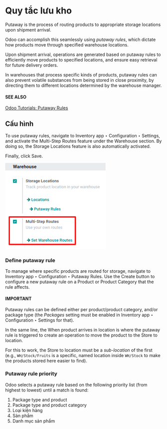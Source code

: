 # Quy tắc lưu kho

Putaway is the process of routing products to appropriate storage locations upon shipment arrival.

Odoo can accomplish this seamlessly using *putaway rules*, which dictate how products move through
specified warehouse locations.

Upon shipment arrival, operations are generated based on putaway rules to efficiently move products
to specified locations, and ensure easy retrieval for future delivery orders.

In warehouses that process specific kinds of products, putaway rules can also prevent volatile
substances from being stored in close proximity, by directing them to different locations determined
by the warehouse manager.

#### SEE ALSO
[Odoo Tutorials: Putaway Rules](https://www.youtube.com/watch?v=nCQMf6sj_w8)

## Cấu hình

To use putaway rules, navigate to Inventory app ‣ Configuration ‣ Settings, and
activate the Multi-Step Routes feature under the Warehouse section. By doing
so, the Storage Locations feature is also automatically activated.

Finally, click Save.

![Activate Multi-Step Routes in Inventory configuration settings.](putaway/activate-multi-step-routes.png)

<a id="inventory-routes-putaway-rule"></a>

### Define putaway rule

To manage where specific products are routed for storage, navigate to Inventory app
‣ Configuration ‣ Putaway Rules. Use the Create button to configure a new putaway
rule on a Product or Product Category that the rule affects.

#### IMPORTANT
Putaway rules can be defined either per product/product category, and/or package type (the
*Packages* setting must be enabled in Inventory app ‣ Configuration ‣
Settings for that).

In the same line, the When product arrives in location is where the putaway rule is
triggered to create an operation to move the product to the Store to location.

For this to work, the Store to location must be a *sub-location* of the first (e.g.,
`WH/Stock/Fruits` is a specific, named location inside `WH/Stock` to make the products stored here
easier to find).

### Putaway rule priority

Odoo selects a putaway rule based on the following priority list (from highest to lowest) until a
match is found:

1. Package type and product
2. Package type and product category
3. Loại kiện hàng
4. Sản phẩm
5. Danh mục sản phẩm
